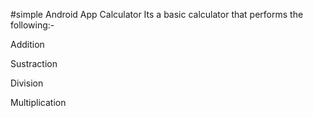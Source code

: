 #simple Android App Calculator
Its a basic calculator that performs the following:-

Addition

Sustraction

Division
 
 Multiplication

